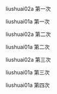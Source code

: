 liushuai02a  第一次

liushuai01a  第一次

liushuai02a  第二次

liushuai01a  第二次

liushuai02a  第三次

liushuai01a  第三次

liushuai01a  第四次
